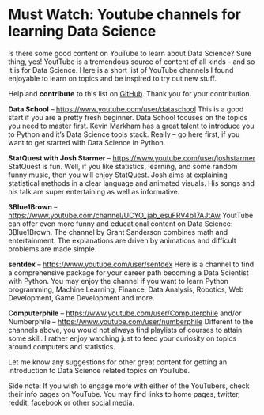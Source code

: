 # Must Watch: Youtube channels for learning Data Science


Is there some good content on YouTube to learn about Data Science? Sure thing, yes! YoutTube is a tremendous source of content of all kinds - and so it is for Data Science. Here is a short list of YouTube channels I found enjoyable to learn on topics and be inspired to try out new stuff.

<!--more-->

Help and **contribute** to this list on [GitHub](https://github.com/siegstedt/machinemind/blob/main/content/posts/must-watch-youtube-channels-for-learning-data-science.md). Thank you for your contribution.

**Data School** – https://www.youtube.com/user/dataschool
This is a good start if you are a pretty fresh beginner. Data School focuses on the topics you need to master first. Kevin Markham has a great talent to introduce you to Python and it’s Data Science tools stack. Really – go here first, if you want to get started with Data Science in Python.

**StatQuest with Josh Starmer** – https://www.youtube.com/user/joshstarmer
StatQuest is fun. Well, if you like statistics, learning, and some random funny music, then you will enjoy StatQuest. Josh aims at explaining statistical methods in a clear language and animated visuals. His songs and his talk are super entertaining as well as informative.

**3Blue1Brown** – https://www.youtube.com/channel/UCYO_jab_esuFRV4b17AJtAw
YoutTube can offer even more funny and educational content on Data Science: 3Blue1Brown. The channel by Grant Sanderson combines math and entertainment. The explanations are driven by animations and difficult problems are made simple.

**sentdex** – https://www.youtube.com/user/sentdex
Here is a channel to find a comprehensive package for your career path becoming a Data Scientist with Python. You may enjoy the channel if you want to learn Python programming, Machine Learning, Finance, Data Analysis, Robotics, Web Development, Game Development and more.

**Computerphile** – https://www.youtube.com/user/Computerphile and/or Numberphile – https://www.youtube.com/user/numberphile
Different to the channels above, you would not always find playlists of courses to attain some skill. I rather enjoy watching just to feed your curiosity on topics around computers and statistics.

Let me know any suggestions for other great content for getting an introduction to Data Science related topics on YouTube.

Side note: If you wish to engage more with either of the YouTubers, check their info pages on YouTube. You may find links to home pages, twitter, reddit, facebook or other social media.
